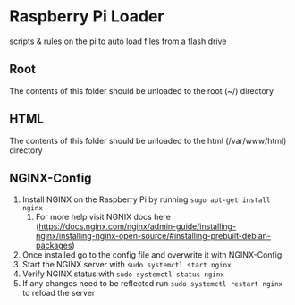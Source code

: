 # Raspberry Pi Loader
scripts &amp; rules on the pi to auto load files from a flash drive

## Root
The contents of this folder should be unloaded to the root (~/) directory 

## HTML
The contents of this folder should be unloaded to the html (/var/www/html) directory

## NGINX-Config
1. Install NGINX on the Raspberry Pi by running `sugo apt-get install nginx`
      1. For more help visit NGNIX docs here (https://docs.nginx.com/nginx/admin-guide/installing-nginx/installing-nginx-open-source/#installing-prebuilt-debian-packages)
2. Once installed go to the config file and overwrite it with NGINX-Config
3. Start the NGINX server with `sudo systemctl start nginx`
4. Verify NGINX status with `sudo systemctl status nginx`
5. If any changes need to be reflected run `sudo systemctl restart nginx` to reload the server
